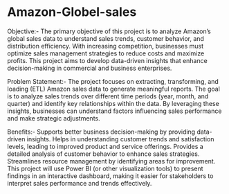 # Amazon-Globel-sales
Objective:-
The primary objective of this project is to analyze Amazon’s global sales data to understand sales trends, customer behavior, and distribution efficiency. With increasing competition, businesses must optimize sales management strategies to reduce costs and maximize profits. This project aims to develop data-driven insights that enhance decision-making in commercial and business enterprises.

Problem Statement:-
The project focuses on extracting, transforming, and loading (ETL) Amazon sales data to generate meaningful reports. The goal is to analyze sales trends over different time periods (year, month, and quarter) and identify key relationships within the data. By leveraging these insights, businesses can understand factors influencing sales performance and make strategic adjustments.

Benefits:-
Supports better business decision-making by providing data-driven insights.
Helps in understanding customer trends and satisfaction levels, leading to improved product and service offerings.
Provides a detailed analysis of customer behavior to enhance sales strategies.
Streamlines resource management by identifying areas for improvement.
This project will use Power BI (or other visualization tools) to present findings in an interactive dashboard, making it easier for stakeholders to interpret sales performance and trends effectively.
